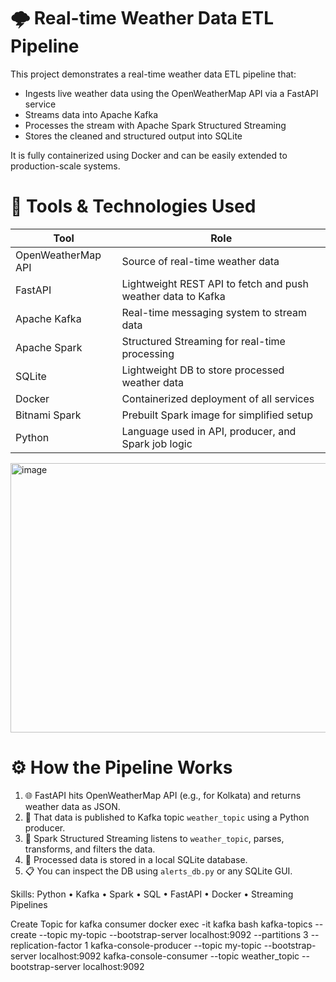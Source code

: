 # 🌩️ Real-time Weather Data ETL Pipeline

This project demonstrates a real-time weather data ETL pipeline that:
- Ingests live weather data using the OpenWeatherMap API via a FastAPI service
- Streams data into Apache Kafka
- Processes the stream with Apache Spark Structured Streaming
- Stores the cleaned and structured output into SQLite

It is fully containerized using Docker and can be easily extended to production-scale systems.
# 🧰 Tools & Technologies Used

| Tool              | Role                                                        |
|-------------------|-------------------------------------------------------------|
| OpenWeatherMap API| Source of real-time weather data                            |
| FastAPI           | Lightweight REST API to fetch and push weather data to Kafka|
| Apache Kafka      | Real-time messaging system to stream data                   |
| Apache Spark      | Structured Streaming for real-time processing               |
| SQLite            | Lightweight DB to store processed weather data              |
| Docker            | Containerized deployment of all services                    |
| Bitnami Spark     | Prebuilt Spark image for simplified setup                   |
| Python            | Language used in API, producer, and Spark job logic         |

<img width="761" height="431" alt="image" src="https://github.com/user-attachments/assets/10f4c5e7-d03f-4ae5-8b69-11813dc517e7" />

# ⚙️ How the Pipeline Works

1. 🌐 FastAPI hits OpenWeatherMap API (e.g., for Kolkata) and returns weather data as JSON.
2. 📨 That data is published to Kafka topic `weather_topic` using a Python producer.
3. 🔁 Spark Structured Streaming listens to `weather_topic`, parses, transforms, and filters the data.
4. 🧱 Processed data is stored in a local SQLite database.
5. 📋 You can inspect the DB using `alerts_db.py` or any SQLite GUI.

Skills: Python • Kafka • Spark • SQL • FastAPI • Docker • Streaming Pipelines 

Create Topic for kafka consumer
 docker exec -it kafka bash
 kafka-topics --create --topic my-topic --bootstrap-server localhost:9092 --partitions 3 --replication-factor 1
 kafka-console-producer --topic my-topic  --bootstrap-server localhost:9092
 kafka-console-consumer --topic weather_topic  --bootstrap-server localhost:9092
